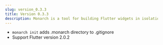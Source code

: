 ```yaml
---
slug: version_0.3.3
title: Version 0.3.3
description: Monarch is a tool for building Flutter widgets in isolation. It makes it easy to build, test and debug complex UIs.
---
```


- `monarch init` adds .monarch directory to .gitignore
- Support Flutter version 2.0.2

